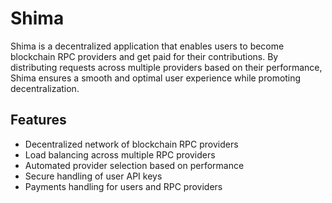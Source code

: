 # Shima

Shima is a decentralized application that enables users to become blockchain RPC providers and get paid for their contributions. By distributing requests across multiple providers based on their performance, Shima ensures a smooth and optimal user experience while promoting decentralization.

## Features

- Decentralized network of blockchain RPC providers
- Load balancing across multiple RPC providers
- Automated provider selection based on performance
- Secure handling of user API keys
- Payments handling for users and RPC providers
